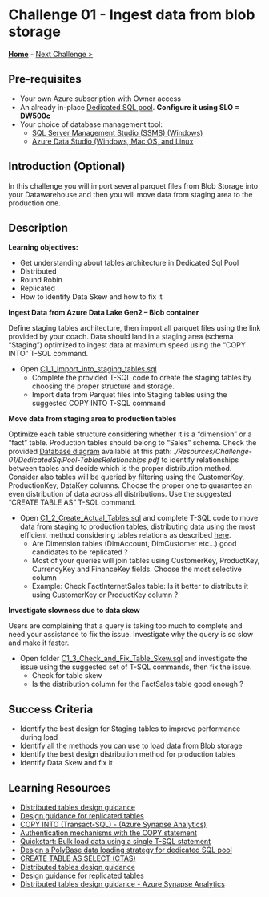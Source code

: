 # Challenge 01 - Ingest data from blob storage

**[Home](../README.md)** - [Next Challenge >](./Challenge-02.md)

## Pre-requisites
- Your own Azure subscription with Owner access
- An already in-place [Dedicated SQL pool](file:///C:/Users/lferrari/OneDrive%20-%20Microsoft/Desktop/FastHack%20Dedicated%20Pool%20-%20Performance/WhatTheHack/Setup.md). **Configure it using SLO = DW500c**
- Your choice of database management tool:
  - [SQL Server Management Studio (SSMS) (Windows)](https://docs.microsoft.com/en-us/sql/ssms/download-sql-server-management-studio-ssms?view=sql-server-ver15)
  - [Azure Data Studio (Windows, Mac OS, and Linux](https://docs.microsoft.com/en-us/sql/azure-data-studio/download-azure-data-studio?view=sql-server-ver15)

## Introduction (Optional)

In this challenge you will import several parquet files from Blob Storage into your Datawarehouse and then you will move data from staging area to the production one. 

## Description

**Learning objectives:**
- Get understanding about tables architecture in Dedicated Sql Pool
- Distributed
- Round Robin
- Replicated
- How to identify Data Skew and how to fix it

**Ingest Data from Azure Data Lake Gen2 – Blob container**

Define staging tables architecture, then import all parquet files using the link provided by your coach.
Data should land in a staging area (schema “Staging”) optimized to ingest data at maximum speed using the “COPY INTO” T-SQL command.

- Open [C1_1_Import_into_staging_tables.sql](./Resources/Challenge-01/C1_1_Import_into_staging_tables.sql?raw=true) 
  - Complete the provided T-SQL code to create the staging tables by choosing the proper structure and storage. 
  - Import data from Parquet files into Staging tables using the suggested COPY INTO T-SQL command
  
**Move data from staging area to production tables**

Optimize each table structure considering whether it is a “dimension” or a “fact” table. Production tables should belong to “Sales” schema. Check the provided [Database diagram](./Resources/DedicatedSqlPool-TablesRelationships.pdf?raw=true) available at this path: _./Resources/Challenge-01/DedicatedSqlPool-TablesRelationships.pdf_ to identify relationships between tables and decide which is the proper distribution method. Consider also tables will be queried by filtering using the CustomerKey, ProductionKey, DataKey columns. Choose the proper one to guarantee an even distribution of data across all distributions. Use the suggested “CREATE TABLE AS” T-SQL command.

- Open [C1_2_Create_Actual_Tables.sql](./Resources/Challenge-01/C1_2_Create_Actual_Tables.sql?raw=true) and complete T-SQL code to move data from staging to production tables, distributing data using the most efficient method considering tables relations as described [here](./Resources/DedicatedSqlPool-TablesRelationships.pdf?raw=true).
  - Are Dimension tables (DimAccount, DimCustomer etc...) good candidates to be replicated ?
  - Most of your queries will join tables using CustomerKey, ProductKey, CurrencyKey and FinanceKey fields. Choose the most selective column
  - Example: Check FactInternetSales table: Is it better to distribute it using CustomerKey or ProductKey column ?
  
**Investigate slowness due to data skew**

Users are complaining that a query is taking too much to complete and need your assistance to fix the issue. Investigate why the query is so slow and make it faster.
- Open folder [C1_3_Check_and_Fix_Table_Skew.sql](./Resources/Challenge-01/C1_3_Check_and_Fix_Table_Skew.sql) and investigate the issue using the suggested set of T-SQL commands, then fix the issue.
  - Check for table skew
  - Is the distribution column for the FactSales table good enough ?
 

## Success Criteria

- Identify the best design for Staging tables to improve performance during load
- Identify all the methods you can use to load data from Blob storage 
- Identify the best design distribution method for production tables 
- Identify Data Skew and fix it

## Learning Resources

- [Distributed tables design guidance](https://docs.microsoft.com/en-us/azure/synapse-analytics/sql-data-warehouse/sql-data-warehouse-tables-distribute)
- [Design guidance for replicated tables](https://docs.microsoft.com/en-us/azure/synapse-analytics/sql-data-warehouse/design-guidance-for-replicated-tables)
- [COPY INTO (Transact-SQL) - (Azure Synapse Analytics)](https://docs.microsoft.com/en-us/sql/t-sql/statements/copy-into-transact-sql?view=azure-sqldw-latest)
- [Authentication mechanisms with the COPY statement](https://docs.microsoft.com/en-us/azure/synapse-analytics/sql-data-warehouse/quickstart-bulk-load-copy-tsql-examples)
- [Quickstart: Bulk load data using a single T-SQL statement](https://docs.microsoft.com/en-us/azure/synapse-analytics/sql-data-warehouse/quickstart-bulk-load-copy-tsql)
- [Design a PolyBase data loading strategy for dedicated SQL pool](https://docs.microsoft.com/en-us/azure/synapse-analytics/sql/load-data-overview#4-load-the-data-into-dedicated-sql-pool-staging-tables-using-polybase)
- [CREATE TABLE AS SELECT (CTAS)](https://docs.microsoft.com/en-us/azure/synapse-analytics/sql-data-warehouse/sql-data-warehouse-develop-ctas)
- [Distributed tables design guidance](https://docs.microsoft.com/en-us/azure/synapse-analytics/sql-data-warehouse/sql-data-warehouse-tables-distribute)
- [Design guidance for replicated tables](https://docs.microsoft.com/en-us/azure/synapse-analytics/sql-data-warehouse/design-guidance-for-replicated-tables)
- [Distributed tables design guidance - Azure Synapse Analytics](https://docs.microsoft.com/en-us/azure/synapse-analytics/sql-data-warehouse/sql-data-warehouse-tables-distribute#how-to-tell-if-your-distribution-column-is-a-good-choice)

